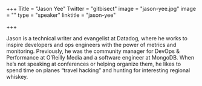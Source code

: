 +++
Title = "Jason Yee"
Twitter = "gitbisect"
image = "jason-yee.jpg"
image = ""
type = "speaker"
linktitle = "jason-yee"

+++

Jason is a technical writer and evangelist at Datadog, where he works to
inspire developers and ops engineers with the power of metrics and monitoring.
Previously, he was the community manager for DevOps & Performance at O’Reilly
Media and a software engineer at MongoDB. When he’s not speaking at conferences
or helping organize them, he likes to spend time on planes “travel hacking” and
hunting for interesting regional whiskey.
